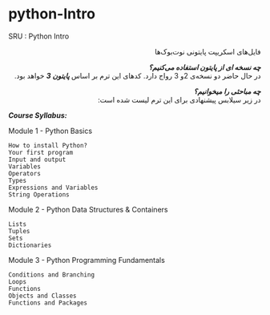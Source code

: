 # python-Intro
SRU : Python Intro

<div dir="rtl">
    
فایل‌های اسکریپت پایتونی نوت‌بوک‌ها
</div>


<div dir="rtl">
    
***چه نسخه ای از پایتون استفاده می‌کنیم؟***
<br>
در حال حاضر دو نسخه‌ی 2و 3 رواج دارد. کدهای این ترم بر اساس ***پایتون 3***  خواهد بود.

***چه مباحثی را میخوانیم؟***
<br>
در زیر سیلابس پیشنهادی برای این ترم لیست شده است:
</div>

***Course Syllabus:***

Module 1 - Python Basics

    How to install Python?
    Your first program
    Input and output
    Variables
    Operators
    Types
    Expressions and Variables
    String Operations

Module 2 - Python Data Structures & Containers

    Lists
    Tuples
    Sets
    Dictionaries

Module 3 - Python Programming Fundamentals

    Conditions and Branching
    Loops
    Functions
    Objects and Classes
    Functions and Packages
    



